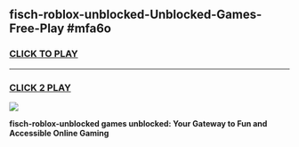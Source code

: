 
## fisch-roblox-unblocked-Unblocked-Games-Free-Play #mfa6o
<h3>
<a href="https://us.freeplayer.one?title=fisch-roblox-unblocked&ref=9M">CLICK TO PLAY</a></h3>
<hr>

<h3>
<a href="https://us.freeplayer.one?title=fisch-roblox-unblocked&ref=9M">CLICK 2 PLAY</a>
  
</h3>

<a href="https://us.freeplayer.one?title=fisch-roblox-unblocked&ref=9M"><img src="https://clearcache.store/games.png"></a>


**fisch-roblox-unblocked games unblocked: Your Gateway to Fun and Accessible Online Gaming**
